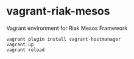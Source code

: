 # vagrant-riak-mesos
Vagrant environment for Riak Mesos Framework

```
vagrant plugin install vagrant-hostmanager
vagrant up
vagrant reload
```
